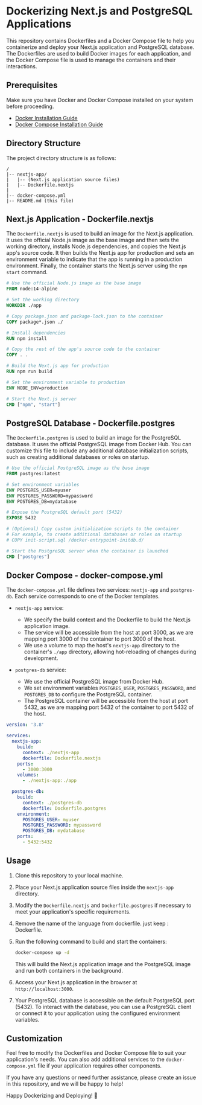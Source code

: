 # Dockerizing Next.js and PostgreSQL Applications

This repository contains Dockerfiles and a Docker Compose file to help you containerize and deploy your Next.js application and PostgreSQL database. The Dockerfiles are used to build Docker images for each application, and the Docker Compose file is used to manage the containers and their interactions.

## Prerequisites

Make sure you have Docker and Docker Compose installed on your system before proceeding.

- [Docker Installation Guide](https://docs.docker.com/get-docker/)
- [Docker Compose Installation Guide](https://docs.docker.com/compose/install/)

## Directory Structure

The project directory structure is as follows:

```
/
|-- nextjs-app/
|   |-- (Next.js application source files)
|   |-- Dockerfile.nextjs
|
|-- docker-compose.yml
|-- README.md (this file)
```

## Next.js Application - Dockerfile.nextjs

The `Dockerfile.nextjs` is used to build an image for the Next.js application. It uses the official Node.js image as the base image and then sets the working directory, installs Node.js dependencies, and copies the Next.js app's source code. It then builds the Next.js app for production and sets an environment variable to indicate that the app is running in a production environment. Finally, the container starts the Next.js server using the `npm start` command.

```Dockerfile
# Use the official Node.js image as the base image
FROM node:14-alpine

# Set the working directory
WORKDIR ./app

# Copy package.json and package-lock.json to the container
COPY package*.json ./

# Install dependencies
RUN npm install

# Copy the rest of the app's source code to the container
COPY . .

# Build the Next.js app for production
RUN npm run build

# Set the environment variable to production
ENV NODE_ENV=production

# Start the Next.js server
CMD ["npm", "start"]
```

## PostgreSQL Database - Dockerfile.postgres

The `Dockerfile.postgres` is used to build an image for the PostgreSQL database. It uses the official PostgreSQL image from Docker Hub. You can customize this file to include any additional database initialization scripts, such as creating additional databases or roles on startup.

```Dockerfile
# Use the official PostgreSQL image as the base image
FROM postgres:latest

# Set environment variables
ENV POSTGRES_USER=myuser
ENV POSTGRES_PASSWORD=mypassword
ENV POSTGRES_DB=mydatabase

# Expose the PostgreSQL default port (5432)
EXPOSE 5432

# (Optional) Copy custom initialization scripts to the container
# For example, to create additional databases or roles on startup
# COPY init-script.sql /docker-entrypoint-initdb.d/

# Start the PostgreSQL server when the container is launched
CMD ["postgres"]
```

## Docker Compose - docker-compose.yml

The `docker-compose.yml` file defines two services: `nextjs-app` and `postgres-db`. Each service corresponds to one of the Docker templates.

- `nextjs-app` service:
  - We specify the build context and the Dockerfile to build the Next.js application image.
  - The service will be accessible from the host at port 3000, as we are mapping port 3000 of the container to port 3000 of the host.
  - We use a volume to map the host's `nextjs-app` directory to the container's `./app` directory, allowing hot-reloading of changes during development.

- `postgres-db` service:
  - We use the official PostgreSQL image from Docker Hub.
  - We set environment variables `POSTGRES_USER`, `POSTGRES_PASSWORD`, and `POSTGRES_DB` to configure the PostgreSQL container.
  - The PostgreSQL container will be accessible from the host at port 5432, as we are mapping port 5432 of the container to port 5432 of the host.

```yaml
version: '3.8'

services:
  nextjs-app:
    build:
      context: ./nextjs-app
      dockerfile: Dockerfile.nextjs
    ports:
      - 3000:3000
    volumes:
      - ./nextjs-app:./app

  postgres-db:
    build:
      context: ./postgres-db
      dockerfile: Dockerfile.postgres
    environment:
      POSTGRES_USER: myuser
      POSTGRES_PASSWORD: mypassword
      POSTGRES_DB: mydatabase
    ports:
      - 5432:5432
```

## Usage

1. Clone this repository to your local machine.

2. Place your Next.js application source files inside the `nextjs-app` directory.

3. Modify the `Dockerfile.nextjs` and `Dockerfile.postgres` if necessary to meet your application's specific requirements.

4. Remove the name of the language from dockerfile. just keep : Dockerfile.

5. Run the following command to build and start the containers:

   ```bash
   docker-compose up -d
   ```

   This will build the Next.js application image and the PostgreSQL image and run both containers in the background.

6. Access your Next.js application in the browser at `http://localhost:3000`.

7. Your PostgreSQL database is accessible on the default PostgreSQL port (5432). To interact with the database, you can use a PostgreSQL client or connect it to your application using the configured environment variables.

## Customization

Feel free to modify the Dockerfiles and Docker Compose file to suit your application's needs. You can also add additional services to the `docker-compose.yml` file if your application requires other components.

If you have any questions or need further assistance, please create an issue in this repository, and we will be happy to help!

Happy Dockerizing and Deploying! 🐳